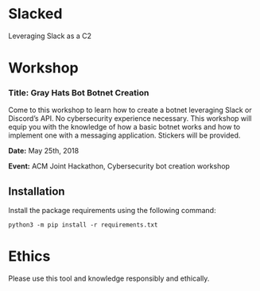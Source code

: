 # Slacked
Leveraging Slack as a C2


# Workshop 

### Title: Gray Hats Bot Botnet Creation

Come to this workshop to learn how to create a botnet leveraging Slack or Discord’s API. No cybersecurity experience necessary. This workshop will equip you with the knowledge of how a basic botnet works and how to implement one with a messaging application. Stickers will be provided.

**Date:** May 25th, 2018

**Event:** ACM Joint Hackathon, Cybersecurity bot creation workshop

## Installation

Install the package requirements using the following command:

```
python3 -m pip install -r requirements.txt
```

# Ethics

Please use this tool and knowledge responsibly and ethically.
